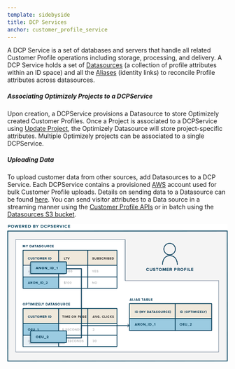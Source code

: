 ```yaml
---
template: sidebyside
title: DCP Services
anchor: customer_profile_service
---
```


A DCP Service is a set of databases and servers that handle all related Customer Profile operations including storage, processing, and delivery. A DCP Service holds a set of [Datasources](/rest/customer_profiles#datasources) (a collection of profile attributes within an ID space) and all the [Aliases](/customer_profiles#aliases) (identity links) to reconcile Profile attributes across datasources.

##### Associating Optimizely Projects to a DCPService
Upon creation, a DCPService provisions a Datasource to store Optimizely created Customer Profiles. Once a Project is associated to a DCPService using [Update Project](/rest/reference/index.html#update-project), the Optimizely Datasource will store project-specific attributes. Multiple Optimizely projects can be associated to a single DCPService.

##### Uploading Data
To upload customer data from other sources, add Datasources to a DCP Service. Each DCPService contains a provisioned [AWS](www.aws.amazon.com/) account used for bulk Customer Profile uploads. Details on sending data to a Datasource can be found [here](/rest/customer_profiles#dcp_datasources). You can send visitor attributes to a Data source in a streaming manner using the [Customer Profile APIs](/rest/customer_profiles#customer_profiles) or in batch using the [Datasources S3 bucket](/rest/customer_profiles#create-customer-profile).

<img src="/assets/img/dcp/overview.png">
